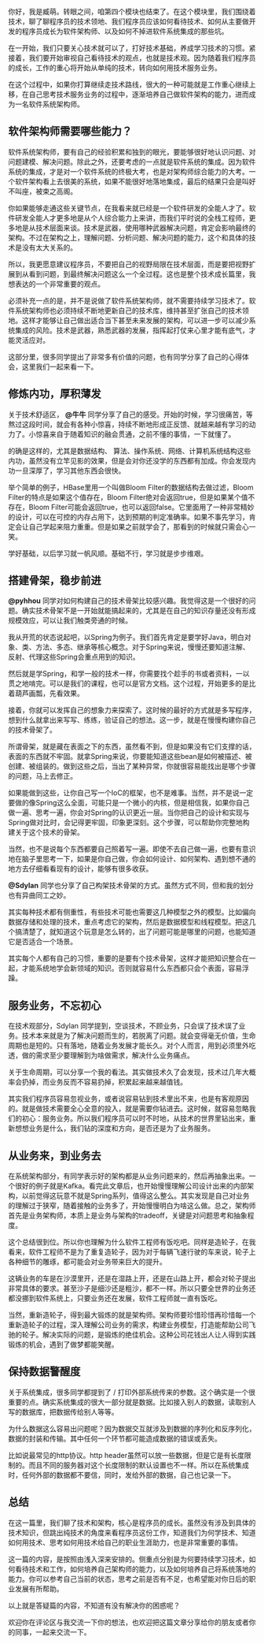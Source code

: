 你好，我是臧萌。转眼之间，咱第四个模块也结束了。在这个模块里，我们围绕着技术，聊了聊程序员的技术领地、我们程序员应该如何看待技术、如何从主要做开发的程序员成长为软件架构师、以及如何不掉进软件系统集成的那些坑。

在一开始，我们只要关心技术就可以了，打好技术基础，养成学习技术的习惯。紧接着，我们要开始审视自己看待技术的观点，也就是技术观。因为随着我们程序员的成长，工作的重心将开始从单纯的技术，转向如何用技术服务业务。

在这个过程中，如果你打算继续走技术路线，很大的一种可能就是工作重心继续上移，在自己思考技术服务业务的过程中，逐渐培养自己做软件架构的能力，进而成为一名软件系统架构师。

## 软件架构师需要哪些能力？

软件系统架构师，要有自己的经验积累和独到的眼光，要能够很好地认识问题、对问题建模、解决问题。除此之外，还要考虑的一点就是软件系统的集成。因为软件系统的集成，才是对一个软件系统的终极大考，也是对架构师综合能力的大考。一个软件架构看上去很美的系统，如果不能很好地落地集成，最后的结果只会是叫好不叫座，被束之高阁。

你如果能够走通这些关键节点，在我看来就已经是一个软件研发的全能人才了。软件研发全能人才更多地是从个人综合能力上来讲，而我们平时说的全栈工程师，更多地是从技术层面来谈。技术是武器，使用哪种武器解决问题，肯定会影响最终的架构。不过在架构之上，理解问题、分析问题、解决问题的能力，这个和具体的技术是没有太大关系的。

所以，我更愿意建议程序员，不要把自己的视野局限在技术层面，而是要把视野扩展到从看到问题，到最终解决问题这么一个全过程。这也是整个技术成长篇里，我想表达的一个非常重要的观点。

必须补充一点的是，并不是说做了软件系统架构师，就不需要持续学习技术了。软件系统架构师也必须持续不断地更新自己的技术库，维持甚至扩张自己的技术领地。这样才能够让自己做出适合当下甚至未来发展的架构，可以进一步可以减少系统集成的风险。技术是武器，熟悉武器的发展，指挥起打仗来心里才能有底气，才能灵活应对。

这部分里，很多同学提出了非常多有价值的问题，也有同学分享了自己的心得体会，这里我们一起来看一下。

## 修炼内功，厚积薄发

关于技术舒适区， **@牛牛** 同学分享了自己的感受。开始的时候，学习很痛苦，等熬过这段时间，就会有各种小惊喜，持续不断地形成正反馈、就越来越有学习的动力了。小惊喜来自于随着知识的融会贯通，之前不懂的事情，一下就懂了。

的确是这样的，尤其是数据结构、 算法、操作系统、网络、计算机系统结构这些内功，虽然没有立竿见影的效果，但是会对你还没学的东西都有加成。你会发现内功一旦深厚了，学习其他东西会很快。

举个简单的例子，HBase里用一个叫做Bloom Filter的数据结构去做过滤，Bloom Filter的特点是如果这个值存在，Bloom Filter绝对会返回true，但是如果某个值不存在，Bloom Filter可能会返回true，也可以返回false。它里面用了一种非常精妙的设计，可以在可控的内存占用下，达到预期的判定准确率。如果不事先学习，肯定会让自己学起来阻力重重。但是如果之前就学会了，那看到的时候就只需会心一笑。

学好基础，以后学习就一帆风顺。基础不行，学习就是步步维艰。

## 搭建骨架，稳步前进

**@pyhhou** 同学对如何构建自己的技术骨架比较感兴趣。我觉得这是一个很好的问题。确实技术骨架不是一开始就能搞起来的，尤其是在自己的知识存量还没有形成规模效应，可以让我们触类旁通的时候。

我从开荒的状态说起吧，以Spring为例子。我们首先肯定是要学好Java，明白对象、类、方法、多态、继承等核心概念。对于Spring来说，慢慢还要知道注解、反射、代理这些Spring会重点用到的知识。

然后就是学Spring，和学一般的技术一样，你需要找个趁手的书或者资料，一以贯之地啃完。可以是我们的课程，也可以是官方文档。这个过程，开始更多的是比着葫芦画瓢，先看效果。

接着，你就可以发挥自己的想象力来探索了。这时候的最好的方式就是多写程序，想到什么就拿出来写写、练练，验证自己的想法。这一步，就是在慢慢构建你自己的技术骨架了。

所谓骨架，就是藏在表面之下的东西，虽然看不到，但是如果没有它们支撑的话，表面的东西就不牢固。就拿Spring来说，你要能知道这些bean是如何被描述、被创建、被组装的。做到这些之后，当出了某种异常，你就很容易能找出是哪个步骤的问题，马上去修正。

如果能做到这些，让你自己写一个IoC的框架，也不是难事。当然，并不是说一定要做的像Spring这么全面，可能只是一个微小的内核，但是相信我，如果你自己做一遍、思考一遍，你会对Spring的认识更近一层。当你把自己的设计和实现与Spring做对比时，会记得更牢固，印象更深刻。这个步骤，可以帮助你完整地构建关于这个技术的骨架。

当然，也不是说每个东西都要自己照着写一遍。即使不去自己做一遍，也要有意识地在脑子里思考一下，如果是你自己做，你会如何设计、如何架构、遇到想不通的地方去仔细看看现有的设计，能够有很多收获。

**@Sdylan** 同学也分享了自己构架技术骨架的方式。虽然方式不同，但和我的划分也有异曲同工之妙。

其实每种技术都有侧重性，有些技术可能也需要这几种模型之外的模型。比如偏向数据存储和处理的技术，重点考虑它的架构，然后是数据模型和线程模型。把这几个搞清楚了，就知道这个玩意是怎么转的，出了问题可能是哪里的问题，也能知道它是否适合一个场景。

其实每个人都有自己的习惯，重要的是要有个技术骨架，这样才能把知识整合在一起，才能系统地学会新领域的知识。否则就容易什么东西都只会个表面，容易浮躁。

## 服务业务，不忘初心

在技术观部分，Sdylan 同学提到，空谈技术，不顾业务，只会误了技术误了业务。技术本来就是为了解决问题而生的，若脱离了问题。就会变得毫无价值，生命周期也是短的。只有落地，随着业务发展才能长久。对个人而言，用到必须里外吃透，做的需求至少要理解到为啥做需求，解决什么业务痛点。

关于生命周期，可以分享一个我的看法。其实做技术久了会发现，技术过几年大概率会扔掉，而业务反而不容易扔掉，积累起来越来越值钱。

其实我们程序员容易忽视业务，或者说容易钻到技术里出不来，也是有客观原因的。就是做技术需要全心全意的投入，就是需要你钻进去。这时候，就容易忽略我们的初心：服务业务。所以我们程序员可以时不时地，从技术的世界里钻出来，重新想想业务是什么，我们钻的深度和方向，是否还是为了业务服务。

## 从业务来，到业务去

在系统架构部分，有同学表示好的架构都是从业务问题来的，然后再抽象出来。一个很好的例子就是Kafka。看完此文章后，也开始慢慢理解公司设计出来的内部架构，以前觉得这玩意不就是Spring系列，值得这么整么。其实发现是自己对业务的理解过于狭窄，随着接触的业务多了，开始慢慢明白为啥这么做。总之，架构师首先是业务架构师，本质上是业务与架构的tradeoff，关键是对问题思考和抽象程度。

这个总结很到位。所以你也理解为什么软件工程师有饭吃吧。同样是造轮子，在我看来，软件工程师不是为了重复造轮子，因为对于每辆飞速行驶的车来说，轮子上各种细节的雕琢，都可能会对业务带来巨大的提升。

这辆业务的车是在沙漠里开，还是在湿路上开，还是在山路上开，都会对轮子提出非常具体的要求。甚至沙子是细沙还是粗沙，都不一样。所以只要全世界的业务还都没挪到软件系统上，只要业务还在发展，软件工程师就一直有饭吃。

当然，重新造轮子，得到最大锻炼的就是架构师。架构师要珍惜珍惜再珍惜每一个重新造轮子的过程，深入理解公司业务的需求，构建业务模型，打造能帮助公司飞驰的轮子。解决实际的问题，是锻炼的绝佳机会。这种公司花钱出人让人得到实践锻炼的机会，遇到了做梦都能笑醒。

## 保持数据警醒度

关于系统集成，很多同学都提到了 / 打印外部系统传来的参数。这个确实是一个很重要的点。确实系统集成的很大一部分就是数据。比如接入别人的数据，读取别人写的数据库，把数据传给别人等等。

为什么数据这么容易出问题呢？因为数据交互就涉及到数据的序列化和反序列化，数据的封装和传输。其中任何一个环节都可能造成数据的错误或丢失。

比如说最常见的http协议。http header虽然可以放一些数据，但是它是有长度限制的。而且不同的服务器对这个长度限制的默认设置也不一样。所以在系统集成时，任何外部的数据都不要信，同时，发给外部的数据，自己也记录一下。

## 总结

在这一篇里，我们聊了技术和架构，核心是程序员的成长。虽然没有涉及到具体的技术知识，但跳出纯技术的角度来看程序员这份工作，知道我们为何学技术、知道如何用技术、思考如何用技术给自己的职业生涯助力，也是非常重要的事情。

这一篇的内容，是按照由浅入深来安排的。侧重点分别是为何要持续学习技术，如何看待技术和工作，如何培养自己架构师的能力，以及如何培养自己将系统落地的能力。你可以参考自己当前的状态，思考之前是否有不足，也希望能对你日后的职业发展有所帮助。

以上就是答疑篇的内容，不知道有没有解决你的困惑呢？

欢迎你在评论区与我交流一下你的想法，也欢迎把这篇文章分享给你的朋友或者你的同事，一起来交流一下。